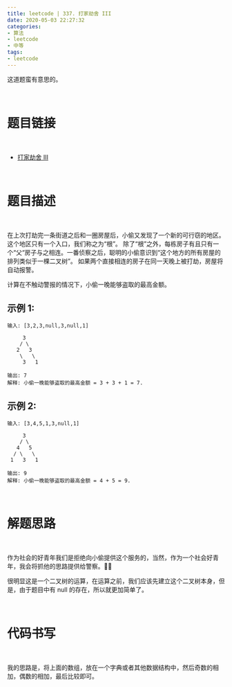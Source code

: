 ```yaml
---
title: leetcode | 337. 打家劫舍 III
date: 2020-05-03 22:27:32
categories:
- 算法
- leetcode
- 中等
tags:
- leetcode
---
```

这道题蛮有意思的。

<!-- more -->

<br/>

# 题目链接

<br/>

- [打家劫舍 III](https://leetcode-cn.com/problems/house-robber-iii/)

<br/>

# 题目描述

<br/>

在上次打劫完一条街道之后和一圈房屋后，小偷又发现了一个新的可行窃的地区。这个地区只有一个入口，我们称之为“根”。 除了“根”之外，每栋房子有且只有一个“父“房子与之相连。一番侦察之后，聪明的小偷意识到“这个地方的所有房屋的排列类似于一棵二叉树”。 如果两个直接相连的房子在同一天晚上被打劫，房屋将自动报警。

计算在不触动警报的情况下，小偷一晚能够盗取的最高金额。

## 示例 1:

	输入: [3,2,3,null,3,null,1]

	     3
	    / \
	   2   3
	    \   \ 
	     3   1

	输出: 7 
	解释: 小偷一晚能够盗取的最高金额 = 3 + 3 + 1 = 7.

## 示例 2:

	输入: [3,4,5,1,3,null,1]

	     3
	    / \
	   4   5
	  / \   \ 
	 1   3   1

	输出: 9
	解释: 小偷一晚能够盗取的最高金额 = 4 + 5 = 9.

<br/>

# 解题思路

<br/>

作为社会的好青年我们是拒绝向小偷提供这个服务的，当然，作为一个社会好青年，我会将抓他的思路提供给警察。👮‍♀️

很明显这是一个二叉树的运算，在运算之前，我们应该先建立这个二叉树本身，但是，由于题目中有 null 的存在，所以就更加简单了。

<br/>

# 代码书写

<br/>


我的思路是，将上面的数组，放在一个字典或者其他数据结构中，然后奇数的相加，偶数的相加，最后比较即可。

